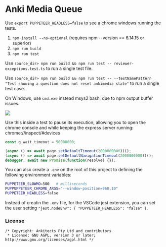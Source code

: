 # Anki Media Queue

Use `export PUPPETEER_HEADLESS=false` to see a chrome windows running the tests.

1. `npm install --no-optional` (requires npm --version == 6.14.15 or superior)
1. `npm run build`
1. `npm run test`

Use `source_dir> npm run build && npm run test -- reviewer-exceptions.test.ts` to run a single test file.

Use `source_dir> npm run build && npm run test -- --testNamePattern "Test showing a question does not reset ankimedia state"` to run a single test case.

On Windows, use `cmd.exe` instead msys2 bash, due to npm output buffer issues.

![](https://user-images.githubusercontent.com/5332158/80896475-faf41400-8cc4-11ea-9dcc-553569eb567b.gif)

Use this inside a test to pause its execution, allowing you to open the chrome console
and while keeping the express server running: chrome://inspect/#devices
```js
const g_wait_timeout = 50000000;

(async () => await page.setDefaultTimeout(2000000000))();
(async () => await page.setDefaultNavigationTimeout(2000000000))();
debugger; await new Promise(function(resolve) {});
```

You can also create a `.env` on the root of this project to defining the following environment variables:
```bash
PUPPETEER_SLOWMO=500   # milliseconds
PUPPUPPETEER_CHROME_ARGS="--window-position=960,10"
PUPPETEER_HEADLESS=false
```

Instead of creatin the `.env` file,
for the VSCode jest extension,
you can set the user setting `"jest.nodeEnv": { "PUPPETEER_HEADLESS": "false" }`.

### License

```
/* Copyright: Ankitects Pty Ltd and contributors
 * License: GNU AGPL, version 3 or later; http://www.gnu.org/licenses/agpl.html */
```

